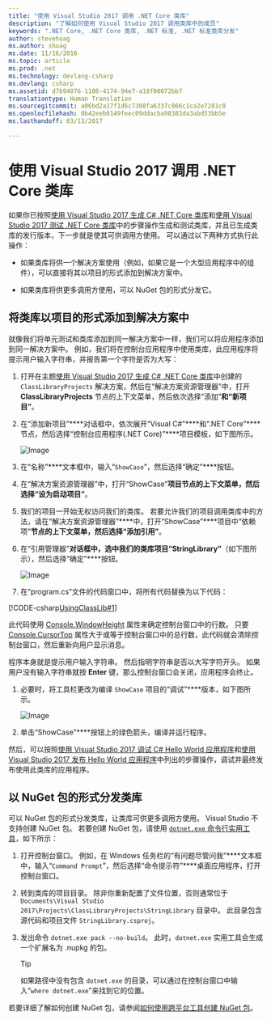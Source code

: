 ```yaml
---
title: "使用 Visual Studio 2017 调用 .NET Core 类库"
description: "了解如何使用 Visual Studio 2017 调用类库中的成员"
keywords: ".NET Core, .NET Core 类库, .NET 标准, .NET 标准类库分发"
author: stevehoag
ms.author: shoag
ms.date: 11/16/2016
ms.topic: article
ms.prod: .net
ms.technology: devlang-csharp
ms.devlang: csharp
ms.assetid: d7b94076-1108-4174-94e7-a18f00072bb7
translationtype: Human Translation
ms.sourcegitcommit: a06bd2a17f1d6c7308fa6337c866c1ca2e7281c0
ms.openlocfilehash: 0b42eeb0149feec09ddacba98383da3abd53bb5e
ms.lasthandoff: 03/13/2017

---
```


# <a name="consuming-a-class-library-with-net-core-in-visual-studio-2017"></a>使用 Visual Studio 2017 调用 .NET Core 类库 #

如果你已按照[使用 Visual Studio 2017 生成 C# .NET Core 类库](./library-with-visual-studio-2017.md)和[使用 Visual Studio 2017 测试 .NET Core 类库](testing-library-with-visual-studio.md)中的步骤操作生成和测试类库，并且已生成类库的发行版本，下一步就是使其可供调用方使用。 可以通过以下两种方式执行此操作：

- 如果类库将供一个解决方案使用（例如，如果它是一个大型应用程序中的组件），可以直接将其以项目的形式添加到解决方案中。

- 如果类库将供更多调用方使用，可以 NuGet 包的形式分发它。

## <a name="including-a-library-as-a-project-in-a-solution"></a>将类库以项目的形式添加到解决方案中 ##

就像我们将单元测试和类库添加到同一解决方案中一样，我们可以将应用程序添加到同一解决方案中。 例如，我们将在控制台应用程序中使用类库，此应用程序将提示用户输入字符串，并报告第一个字符是否为大写：

1. 打开在主题[使用 Visual Studio 2017 生成 C# .NET Core 类库](./library-with-visual-studio-2017.md)中创建的 `ClassLibraryProjects` 解决方案，然后在“解决方案资源管理器”中，打开 **ClassLibraryProjects** 节点的上下文菜单，然后依次选择“添加”****和“新项目”****。

1. 在“添加新项目”****对话框中，依次展开“Visual C#”****和“.NET Core”****节点，然后选择“控制台应用程序(.NET Core)”****项目模板，如下图所示。

   ![Image](./media/use-library.jpg)

1. 在“名称”****文本框中，输入“`ShowCase`”，然后选择“确定”****按钮。

1. 在“解决方案资源管理器”中，打开“ShowCase”****项目节点的上下文菜单，然后选择“设为启动项目”****。

1. 我们的项目一开始无权访问我们的类库。 若要允许我们的项目调用类库中的方法，请在“解决方案资源管理器”****中，打开“ShowCase”****项目中“依赖项”****节点的上下文菜单，然后选择“添加引用”****。

1. 在“引用管理器”****对话框中，选中我们的类库项目“StringLibrary”****（如下图所示），然后选择“确定”****按钮。

   ![Image](./media/add-lib-ref.jpg)

1. 在“program.cs”文件的代码窗口中，将所有代码替换为以下代码：

 [!CODE-csharp[UsingClassLib#1](../../../samples/snippets/csharp/getting_started/with_visual_studio_2017/showcase.cs#1)]

   此代码使用 [Console.WindowHeight](xref:System.Console.WindowHeight) 属性来确定控制台窗口中的行数。 只要 [Console.CursorTop](xref:System.Console.CursorTop) 属性大于或等于控制台窗口中的总行数，此代码就会清除控制台窗口，然后重新向用户显示消息。

   程序本身就是提示用户输入字符串。 然后指明字符串是否以大写字符开头。 如果用户没有输入字符串就按 **Enter** 键，那么控制台窗口会关闭，应用程序会终止。

1. 必要时，将工具栏更改为编译 `ShowCase` 项目的“调试”****版本，如下图所示。

   ![Image](./media/showcase-toolbar.jpg)

1. 单击“ShowCase”****按钮上的绿色箭头，编译并运行程序。

然后，可以按照[使用 Visual Studio 2017 调试 C# Hello World 应用程序](debugging-with-visual-studio-2017.md)和[使用 Visual Studio 2017 发布 Hello World 应用程序](publishing-with-visual-studio-2017.md)中列出的步骤操作，调试并最终发布使用此类库的应用程序。

## <a name="distributing-the-library-in-a-nuget-package"></a>以 NuGet 包的形式分发类库 ##

可以 NuGet 包的形式分发类库，让类库可供更多调用方使用。 Visual Studio 不支持创建 NuGet 包。 若要创建 NuGet 包，请使用 [`dotnet.exe` 命令行实用工具](../../core/tools/dotnet.md)，如下所示：

1. 打开控制台窗口。 例如，在 Windows 任务栏的“有问题尽管问我”****文本框中，输入“`Command Prompt`”，然后选择“命令提示符”****桌面应用程序，打开控制台窗口。

1. 转到类库的项目目录。 除非你重新配置了文件位置，否则通常位于 `Documents\Visual Studio 2017\Projects\ClassLibraryProjects\StringLibrary` 目录中。 此目录包含源代码和项目文件 `StringLibrary.csproj`。

1. 发出命令 `dotnet.exe pack --no-build`。 此时，`dotnet.exe` 实用工具会生成一个扩展名为 .nupkg 的包。

   > [!TIP]
   > 如果路径中没有包含 `dotnet.exe` 的目录，可以通过在控制台窗口中输入“`where dotnet.exe`”来找到它的位置。

若要详细了解如何创建 NuGet 包，请参阅[如何使用跨平台工具创建 NuGet 包](../../core/deploying/creating-nuget-packages.md)。
